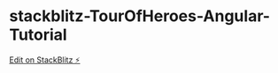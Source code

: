 # stackblitz-TourOfHeroes-Angular-Tutorial

[Edit on StackBlitz ⚡️](https://stackblitz.com/edit/node-r1kmgt)